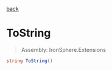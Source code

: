 ﻿

[back](/IronSphere.Extensions/types/WeekOfYearStandard)

# ToString

> Assembly: IronSphere.Extensions

```csharp
string ToString()
```



 